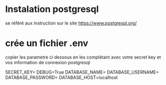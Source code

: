 # Instalation postgresql
se référé aux instruction sur le site https://www.postgresql.org/

# crée un fichier .env

copier les parametre ci dessous en les complètant avec votre secret key et vos information de connexion postgresql

SECRET_KEY=
DEBUG=True
DATABASE_NAME=
DATABASE_USERNAME=
DATABASE_PASSWORD=
DATABASE_HOST=localhost